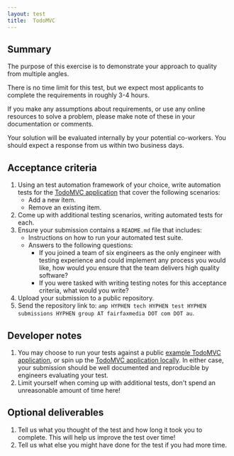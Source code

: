 ```yaml
---
layout: test
title:  TodoMVC
---
```


## Summary

The purpose of this exercise is to demonstrate your approach to quality from multiple angles.

There is no time limit for this test, but we expect most applicants to complete the requirements in roughly 3-4 hours.

If you make any assumptions about requirements, or use any online resources to solve a problem, please make note of these in your documentation or comments.

Your solution will be evaluated internally by your potential co-workers. You should expect a response from us within two business days.

## Acceptance criteria

1. Using an test automation framework of your choice, write automation tests for the [TodoMVC application](http://todomvc.com/) that cover the following scenarios:
    - Add a new item.
    - Remove an existing item.
1. Come up with additional testing scenarios, writing automated tests for each.
1. Ensure your submission contains a `README.md` file that includes:
    - Instructions on how to run your automated test suite.
    - Answers to the following questions:
        - If you joined a team of six engineers as the only engineer with testing experience and could implement any process you would like, how would you ensure that the team delivers high quality software?
        - If you were tasked with writing testing notes for this acceptance criteria, what would you write?
1. Upload your submission to a public repository.
1. Send the repository link to: `amp HYPHEN tech HYPHEN test HYPHEN submissions HYPHEN group AT fairfaxmedia DOT com DOT au`.

## Developer notes

1. You may choose to run your tests against a public [example TodoMVC application](http://todomvc.com/examples/react/), or spin up the [TodoMVC application locally](https://github.com/tastejs/todomvc/tree/gh-pages/examples/react). In either case, your submission should be well documented and reproducible by engineers evaluating your test.
1. Limit yourself when coming up with additional tests, don't spend an unreasonable amount of time here!

## Optional deliverables

1. Tell us what you thought of the test and how long it took you to complete. This will help us improve the test over time!
1. Tell us what else you might have done for the test if you had more time.
